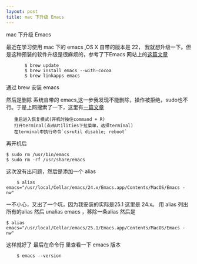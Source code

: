 ```yaml
---
layout: post
title: mac 下升级 Emacs
---
```

mac 下升级 Emacs
<!-- more -->
最近在学习使用 mac 下的 emacs ,OS X 自带的版本是 22， 我就想升级一下。但是这种预装的软件升级是很麻烦的，参考了下Emacs 网站上的[这篇文章](http://wikemacs.org/wiki/Installing_Emacs_on_OS_X)

	       $ brew update
	       $ brew install emacs --with-cocoa
	       $ brew linkapps emacs

通过 brew 安装 emacs

然后是删除 系统自带的 emacs,这一步我发现不能删除，操作被拒绝，sudo也不行。于是上网搜索了一下，这里有[一篇文章](http://www.wisedream.net/2016/07/20/tricks/update-unzip-cmd-for-mac/)

	   重启进入恢复模式(开机时按住command + R)
	   打开terminal(点击Utilities下拉菜单，选择terminal)
	   在terminal中执行命令`csrutil disable; reboot`

再开机后

	$ sudo rm /usr/bin/emacs
	$ sudo rm -rf /usr/share/emacs

这次没有出问题，然后是添加一个 alias

        $ alias emacs="/usr/local/Cellar/emacs/24.x/Emacs.app/Contents/MacOS/Emacs -nw"
	
一不小心，又出了一个坑，因为我安装的实际是25.1 这里是 24.x。
用 alias 列出所有的alias
然后 unalias emacs ，移除一条alias
然后是

	$ alias emacs="/usr/local/Cellar/emacs/25.1/Emacs.app/Contents/MacOS/Emacs -nw"

这样就好了
最后在命令行 里查看一下 emacs 版本

        $ emacs --version

